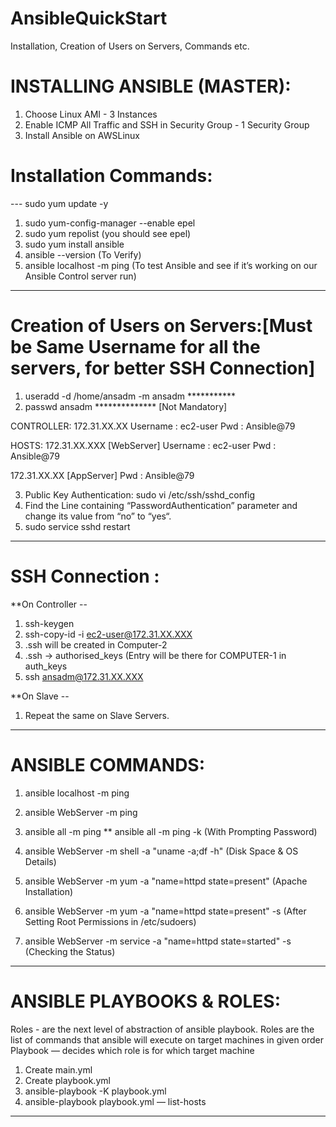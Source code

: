 # AnsibleQuickStart
Installation, Creation of Users on Servers, Commands etc.


# INSTALLING ANSIBLE (MASTER):

1) Choose Linux AMI - 3 Instances
2) Enable ICMP All Traffic and SSH in Security Group - 1 Security Group
3) Install Ansible on AWSLinux

# Installation Commands:

--- sudo yum update -y
1) sudo yum-config-manager --enable epel
2) sudo yum repolist (you should see epel)
3) sudo yum install ansible
4) ansible --version (To Verify)
5) ansible localhost -m ping (To test Ansible and see if it’s working on our Ansible Control server run)

----------------------------------------------------------------------------------------

# Creation of Users on Servers:[Must be Same Username for all the servers, for better SSH Connection]

1) useradd -d /home/ansadm -m ansadm ***********
2) passwd ansadm **************  [Not Mandatory]

CONTROLLER: 172.31.XX.XX
Username : ec2-user
Pwd : Ansible@79

HOSTS: 172.31.XX.XXX  [WebServer]
Username : ec2-user
Pwd : Ansible@79

172.31.XX.XX [AppServer]
Pwd : Ansible@79

3) Public Key Authentication: sudo vi /etc/ssh/sshd_config
4) Find the Line containing “PasswordAuthentication” parameter and change its value from “no” to “yes“.
5) sudo service sshd restart

----------------------------------------------------------------------------------------

# SSH Connection :

**On Controller --

1) ssh-keygen
2) ssh-copy-id -i ec2-user@172.31.XX.XXX
3) .ssh will be created in Computer-2
4) .ssh -> authorised_keys (Entry will be there for COMPUTER-1 in auth_keys
5) ssh ansadm@172.31.XX.XXX

**On Slave --

1) Repeat the same on Slave Servers. 
----------------------------------------------------------------------------------------

# ANSIBLE COMMANDS:

1) ansible localhost -m ping
2) ansible WebServer -m ping
3) ansible all -m ping
** ansible all -m ping -k (With Prompting Password)

4) ansible WebServer -m shell -a "uname -a;df -h" (Disk Space & OS Details)
5) ansible WebServer -m yum -a "name=httpd state=present" (Apache Installation)
6) ansible WebServer -m yum -a "name=httpd state=present" -s (After Setting Root Permissions in /etc/sudoers)
7) ansible WebServer -m service -a "name=httpd state=started" -s (Checking the Status)

----------------------------------------------------------------------------------------

# ANSIBLE PLAYBOOKS & ROLES:
Roles - are the next level of abstraction of ansible playbook. Roles are the list of commands that ansible will execute on target machines in given order
Playbook — decides which role is for which target machine

1) Create main.yml
2) Create playbook.yml
3) ansible-playbook -K playbook.yml
4) ansible-playbook playbook.yml — list-hosts
----------------------------------------------------------------------------------------
